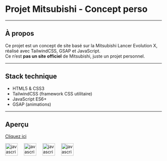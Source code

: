 # Projet Mitsubishi - Concept perso

---

## À propos

Ce projet est un concept de site basé sur la Mitsubishi Lancer Evolution X, réalisé avec TailwindCSS, GSAP et JavaScript.  
Ce n’est **pas un site officiel** de Mitsubishi, juste un projet personnel.

---

## Stack technique

- HTML5 & CSS3
- TailwindCSS (framework CSS utilitaire)
- JavaScript ES6+
- GSAP (animations)

---

## Aperçu
[Cliquez ici](https://matthieuclaessens.github.io/mitsubishi-site/)

<div align="left">
  <img src="https://cdn.jsdelivr.net/gh/devicons/devicon/icons/javascript/javascript-original.svg" height="40" alt="javascript logo"  />
  <img width="12" />
  <img src="https://static-00.iconduck.com/assets.00/tailwind-css-icon-2048x1229-u8dzt4uh.png" height="40" alt="javascript logo"  />
  <img width="12" />
  <img src="https://uxwing.com/wp-content/themes/uxwing/download/brands-and-social-media/html-icon.png" height="40" alt="javascript logo"  />
  <img width="12" />  
  <img src="https://cdn-icons-png.flaticon.com/512/5968/5968242.png" height="40" alt="javascript logo"  />
  <img width="12" />    
